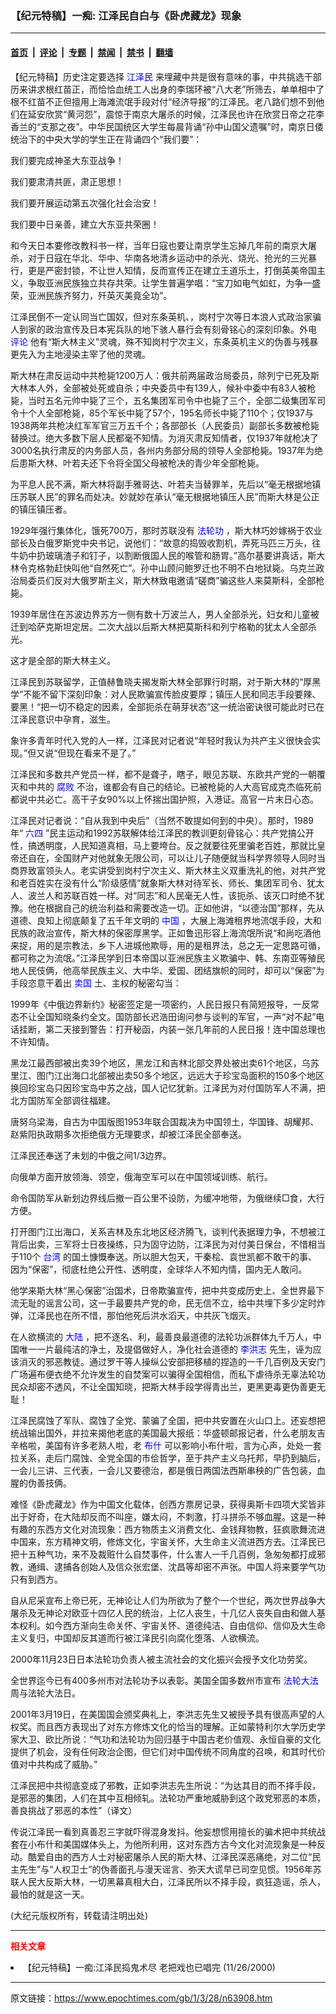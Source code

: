 ### 【纪元特稿】一痴: 江泽民自白与《卧虎藏龙》现象

---

#### [首页](../../../..?n63908) &nbsp;|&nbsp; [评论](../../../../../epoch-comment?n63908) &nbsp;|&nbsp; [专题](../../../../../epoch-special?n63908) &nbsp;|&nbsp; [禁闻](../../../../../epoch-news?n63908) &nbsp;|&nbsp; [禁书](../../../../../books?n63908) &nbsp;|&nbsp; [翻墙](https://github.com/gfw-breaker/nogfw/blob/master/README.md?n63908)


<div class="post_content" id="artbody" itemprop="articleBody">
 <!-- article content begin -->
 <p>
  【纪元特稿】历史注定要选择
  <ok href="https://www.epochtimes.com/news/epochnews/news/Focus.asp?Focus_ID=801">
   <font color="blue">
    江泽民
   </font>
  </ok>
  来埋藏中共是很有意味的事，中共挑选干部历来讲求根红苗正，而恰恰血统工人出身的李瑞环被“八大老”所筛去，单单相中了根不红苗不正但擅用上海滩流氓手段对付“经济导报”的江泽民。老八路们想不到他们在延安欣赏“黄河怨”，震惊于南京大屠杀的时候，江泽民也许在欣赏日帝之花李香兰的“支那之夜”。中华民国统区大学生每晨背诵“孙中山国父遗嘱”时，南京日倭统治下的中央大学的学生正在背诵四个“我们要”：
 </p>
 <p>
  我们要完成神圣大东亚战争！
 </p>
 <p>
  我们要肃清共匪，肃正思想！
 </p>
 <p>
  我们要开展运动第五次强化社会治安！
 </p>
 <p>
  我们要中日亲善，建立大东亚共荣圈！
 </p>
 <p>
  和今天日本要修改教科书一样，当年日寇也要让南京学生忘掉几年前的南京大屠杀，对于日寇在华北、华中、华南各地清乡运动中的杀光、烧光、抢光的三光暴行，更是严密封锁，不让世人知情，反而宣传正在建立王道乐土，打倒英美帝国主义，争取亚洲民族独立共存共荣。让学生普遍学唱：“宝刀如电气如虹，为争一盛荣，亚洲民族齐努力，歼英灭美竟全功”。
 </p>
 <p>
  江泽民倒不一定认同当亡国奴，但对东条英机、，岗村宁次等日本浪人式政治家骗人到家的政治宣传及日本宪兵队的地下骇人暴行会有刻骨铭心的深刻印象。外电
  <ok href="https://www.epochtimes.com/news/epochnews/main/8.html">
   <font color="blue">
    评论
   </font>
  </ok>
  他有“斯大林主义”灵魂，殊不知岗村宁次主义，东条英机主义的伪善与残暴更先入为主地浸染主宰了他的灵魂。
 </p>
 <p>
  斯大林在肃反运动中共枪毙1200万人：俄共前两届政治局委员，除列宁已死及斯大林本人外，全部被处死或自杀；中央委员中有139人，候补中委中有83人被枪毙，当时五名元帅中毙了三个，五名集团军司令中也毙了三个，全部二级集团军司令十个人全部枪毙，85个军长中毙了57个，195名师长中毙了110个；仅1937与1938两年共枪决红军军官三万五千个；各部部长（人民委员）副部长多数被枪毙替换过。绝大多数下层人民都毫不知情。为消灭肃反知情者，仅1937年就枪决了3000名执行肃反的内务部人员，各州内务部分局的领导人全部枪毙。1937年为绝后患斯大林、叶若夫还下令将全国父母被枪决的青少年全部枪毙。
 </p>
 <p>
  为平息人民不满，斯大林将副手雅哥达、叶若夫当替罪羊，先后以“毫无根据地镇压苏联人民”的罪名而处决。妙就妙在承认“毫无根据地镇压人民”而斯大林是公正的镇压镇压者。
 </p>
 <p>
  1929年强行集体化，饿死700万，那时苏联没有
  <ok href="http://falundafa.org">
   <font color="blue">
    法轮功
   </font>
  </ok>
  ，斯大林巧妙嫁祸于农业部长及白俄罗斯党中央书记，说他们：“故意的捣毁收割机，弄死马匹三万头，往牛奶中扔玻璃渣子和钉子，以割断俄国人民的喉管和肠胃。”高尔基要讲真话，斯大林令克格勃赶快叫他“自然死亡”。孙中山顾问鲍罗迁也不明不白地狱毙。乌克兰政治局委员们反对大俄罗斯主义，斯大林致电邀请“磋商”骗这些人来莫斯科，全部枪毙。
 </p>
 <p>
  1939年居住在苏波边界苏方一侧有数十万波兰人，男人全部杀光，妇女和儿童被迁到哈萨克斯坦定居。二次大战以后斯大林把莫斯科和列宁格勒的犹太人全部杀光。
 </p>
 <p>
  这才是全部的斯大林主义。
 </p>
 <p>
  江泽民到苏联留学，正值赫鲁晓夫揭发斯大林全部罪行时期，对于斯大林的“厚黑学”不能不留下深刻印象：对人民欺骗宣传脸皮要厚；镇压人民和同志手段要辣、要黑！“把一切不稳定的因素，全部扼杀在萌芽状态”这一统治密诀很可能此时已在江泽民意识中孕育，滋生。
 </p>
 <p>
  象许多青年时代入党的人一样，江泽民对记者说“年轻时我认为共产主义很快会实现。”但又说“但现在看来不是了。”
 </p>
 <p>
  江泽民和多数共产党员一样，都不是聋子，瞎子，眼见苏联、东欧共产党的一朝覆灭和中共的
  <ok href="http://www.dajiyuan.com/news/epochnews/news/Focus.asp?Focus_ID=315">
   <font color="blue">
    腐败
   </font>
  </ok>
  不治，谁都会有自己的结论。已被枪毙的人大高官成克杰临死前都说中共必亡。高干子女90%以上怀揣出国护照，入港证。高官一片末日心态。
 </p>
 <p>
  江泽民对记者说：“自从我到中央后”（当然不敢提如何到的中央）。那时，1989年“
  <ok href="https://www.epochtimes.com/news/epochnews/news/Focus.asp?Focus_ID=1102">
   <font color="blue">
    六四
   </font>
  </ok>
  ”民主运动和1992苏联解体给江泽民的教训更刻骨铭心：共产党搞公开性，搞透明度，人民知道真相，马上要垮台。反之就要往死里骗老百姓，那就比皇帝还自在，全国财产对他就象无限公司，可以让儿子随便就当科学界领导人同时当商界致富领头人。老实讲受到岗村宁次主义、斯大林主义双重洗礼的他，对共产党和老百姓实在没有什么“阶级感情”就象斯大林对待军长、师长、集团军司令、犹太人、波兰人和苏联百姓一样。对“同志”和人民毫无人性，该扼杀、该灭口时绝不犹豫。他在根据自己的统治利益和需要改造一切。正如他讲，“以德治国”那样，先从道德、良知上彻底颠复了五千年文明的
  <ok href="https://www.epochtimes.com/news/epochnews/main/2.html">
   <font color="blue">
    中国
   </font>
  </ok>
  ，大展上海滩租界地流氓手段，大和民族的政治宣传，斯大林的保密厚黑学。正如鲁迅形容上海流氓所说“和尚吃酒他来捉，用的是宗教法，乡下人进城他欺辱，用的是租界法，总之无一定思路可循，都可称之为流氓。”江泽民学到日本帝国以亚洲民族主义欺骗中、韩、东南亚等殖民地人民伎俩，他高举民族主义、大中华、爱国、团结旗帜的同时，却可以“保密”为手段恣意干着出
  <ok href="https://www.epochtimes.com/news/epochnews/news/Focus.asp?Focus_ID=801">
   <font color="blue">
    卖国
   </font>
  </ok>
  土、主权的秘密勾当：
 </p>
 <p>
  1999年《中俄边界新约》秘密签定是一项密约，人民日报只有简短报导，一反常态不让全国知晓条约全文。国防部长迟浩田询问参与谈判的军官，一声“对不起”电话挂断，第二天接到警告：打开秘函，内装一张几年前的人民日报！连中国总理也不许知情。
 </p>
 <p>
  黑龙江最西部被出卖39个地区，黑龙江和吉林北部交界处被出卖61个地区，乌苏里江、图门江出海口北部被出卖50多个地区，远远大于珍宝岛面积的150多个地区换回珍宝岛只因珍宝岛中苏之战，国人记忆犹新。江泽民为对付国防军人不满，把北方国防军全部调往福建。
 </p>
 <p>
  唐努乌梁海，自古为中国版图1953年联合国裁决为中国领土，华国锋、胡耀邦、赵紫阳执政期多次拒绝俄方无理要求，却被江泽民全部奉送。
 </p>
 <p>
  江泽民还奉送了未划的中俄之间1/3边界。
 </p>
 <p>
  向俄单方面开放领海、领空，俄海空军可以在中国领域训练、航行。
 </p>
 <p>
  命令国防军从新划边界线后撤一百公里不设防，为缓冲地带，为俄继续□食，大行方便。
 </p>
 <p>
  打开图门江出海口，关系吉林及东北地区经济腾飞，谈判代表据理力争，不想被江背后出卖，三军将士日夜操练，只为固守边防，江泽民为对付美日保台，不惜相当于110个
  <ok href="https://www.epochtimes.com/news/epochnews/main/3.html">
   <font color="blue">
    台湾
   </font>
  </ok>
  的国土慷慨奉送。所以胆大包天，干秦桧、袁世凯都不敢干的事、因为“保密”，彻底杜绝公开性、透明度，全球华人不知内情，国内无人敢问。
 </p>
 <p>
  他学来斯大林“黑心保密”治国术，日帝欺骗宣传，把中共变成历史上、全世界最下流无耻的谣言公司，这一手最要共产党的命，民无信不立，给中共埋下多少定时炸弹，江泽民也在所不惜，那怕他死后洪水滔天，中共灰飞烟灭。
 </p>
 <p>
  在人欲横流的
  <ok href="https://www.epochtimes.com/news/epochnews/main/2.html">
   <font color="blue">
    大陆
   </font>
  </ok>
  ，把不逐名、利，最善良最道德的法轮功派群体九千万人，中国唯一一片最纯洁的净土，及提倡做好人，净化社会道德的
  <ok href="http://www.falundafa.org/index_ch.htm">
   <font color="blue">
    李洪志
   </font>
  </ok>
  先生，诬为应该消灭的邪恶教徒。通过罗干等人操纵公安部把移植的捏造的一千几百例及天安门广场遍布便衣绝不允许发生的自焚案可以骗得全国相信，而私下虐待杀无辜法轮功民众却密不透风，不让全国知晓，把斯大林手段学得青出兰，更黑更毒更伪善更无耻！
 </p>
 <p>
  江泽民腐蚀了军队、腐蚀了全党、蒙骗了全国，把中共安置在火山口上。还妄想把统战输出国外，并拉来揭他老底的美国最大报纸：华盛顿邮报记者，什么老朋友吉辛格啦，美国有许多老熟人啦，老
  <ok href="https://www.epochtimes.com/news/epochnews/news/Focus.asp?Focus_ID=702">
   <font color="blue">
    布什
   </font>
  </ok>
  可以影响小布什啦，言为心声，处处一套拉关系，走后门腐蚀、全党全国的市侩哲学，至于共产主义乌托邦，早扔到脑后，一会儿三讲、三代表，一会儿又要德治，都是俄日两国法西斯串秧的广告包装，血腥的伪善技俩。
 </p>
 <p>
  难怪《卧虎藏龙》作为中国文化载体，创西方票房记录，获得奥斯卡四项大奖皆非出于好奇，在大陆却反而不叫座，嫌太闷，不刺激，打斗拼杀不够血腥。这是一种有趣的东西方文化对流现象：西方物质主义消费文化、金钱拜物教，狂疯歌舞流进中国来，东方精神文明，修炼文化，宇宙关怀，大生命主义流进西方去。江泽民已把十五种气功，来不及裁赃什么自焚事件，什么害人一千几百例，急匆匆都打成邪教，通缉、逮捕各创始人及信众张宏堡、沈昌等却密不声张。中国人将来要学气功只有到西方。
 </p>
 <p>
  自从尼采宣布上帝已死，无神论让人们为所欲为了整个一个世纪，两次世界战争大屠杀及无神论对欧亚十四亿人民的统治，上亿人丧生，十几亿人丧失自由和做人基本权利。如今西方渐向生命关怀、宇宙关怀、道德纯洁、自由信仰、信仰及大生命主义复归，中国却反其道而行被江泽民引向腐化堕落、人欲横流。
 </p>
 <p>
  2000年11月23日日本法轮功负责人被主流社会的文化振兴会授予文化功劳奖。
 </p>
 <p>
  全世界迄今已有400多州市对法轮功予以表彰。美国全国多数州市宣布
  <ok href="http://falundafa.org">
   <font color="blue">
    法轮大法
   </font>
  </ok>
  周与法轮大法日。
 </p>
 <p>
  2001年3月19日，在美国国会颁奖典礼上，李洪志先生又被授予具有很高声望的人权奖。而且西方表现出了对东方修炼文化的恰当的理解。正如蒙特利尔大学历史学家大卫、欧比所说：“气功和法轮功为回归基于中国古老价值观、永恒自豪的文化提供了机会，没有任何政治企图，但它们对中国传统不同角度的召唤，和其时代价值对中共构成了威胁。”
 </p>
 <p>
  江泽民把中共彻底变成了邪教，正如李洪志先生所说：“为达其目的而不择手段，是邪恶的集团，人们在其中互相倾轧。法轮功严重地威胁到这个政党邪恶的本质，善良挑战了邪恶的本性”（译文）
 </p>
 <p>
  传说江泽民一看到真善忍三字就吓得混身发抖。他妄想惯用擅长的骗术把中共统战套在小布什和美国媒体头上，为他所利用，这对东西方古今文化对流现象是一种反动。酷爱自由的西方人士对秘密屠杀人民的斯大林、江泽民深恶痛绝，对二位“民主先生”与“人权卫士”的伪善面孔与漫天谣言、弥天大谎早已司空见惯。1956年苏联人民大反斯大林，一切黑幕真相大白，江泽民所以不择手段，疯狂造谣，杀人，最怕的就是这一天。
 </p>
 <p>
  (大纪元版权所有，转载请注明出处)
 </p>
 <hr/>
 <p>
  <b>
   <font color="red">
    相关文章
   </font>
  </b>
  <br/>
 </p>
 <li>
  <ok href="http://epochtimes.com/news/epochnews/newscontent.asp?ID=20371" target="_blank">
   【纪元特稿】一痴:江泽民捣鬼术尽 老把戏也已唱完
  </ok>
  (11/26/2000)
  <br/>
  <!-- article content end -->
  <div id="below_article_ad">
  </div>
 </li>
</div>


---

原文链接：https://www.epochtimes.com/gb/1/3/28/n63908.htm